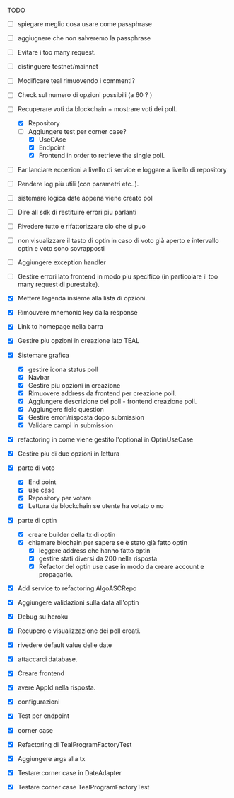 TODO

- [ ] spiegare meglio cosa usare come passphrase
- [ ] aggiugnere che non salveremo la passphrase 
- [ ] Evitare i too many request. 
- [ ] distinguere testnet/mainnet
- [ ] Modificare teal rimuovendo i commenti? 

- [ ] Check sul numero di opzioni possibili (a 60 ? )
- [ ] Recuperare voti da blockchain + mostrare voti dei poll.
    - [x] Repository
  - [ ] Aggiungere test per corner case?
    - [x] UseCAse
    - [x] Endpoint 
    - [x] Frontend in order to retrieve the single poll.
- [ ] Far lanciare eccezioni a livello di service e loggare a livello di repository
- [ ] Rendere log più utili (con parametri etc..).
- [ ] sistemare logica date appena viene creato poll
- [ ] Dire all sdk di restituire errori piu parlanti 
- [ ] Rivedere tutto e rifattorizzare cio che si puo
- [ ] non visualizzare il tasto di optin in caso di voto 
  già aperto e intervallo optin e voto sono sovrapposti
- [ ] Aggiungere exception handler
- [ ] Gestire errori lato frontend in modo piu specifico
  (in particolare il too many request di purestake).

- [x] Mettere legenda insieme alla lista di opzioni.
- [x] Rimouvere mnemonic key dalla response
- [x] Link to homepage nella barra
- [x] Gestire piu opzioni in creazione lato TEAL
- [x] Sistemare grafica
  - [x] gestire icona status poll
  - [x] Navbar
  - [x] Gestire piu opzioni in creazione
  - [x] Rimuovere address da frontend per creazione poll.
  - [x] Aggiungere descrizione del poll - frontend creazione poll.
  - [x] Aggiungere field question
  - [x] Gestire errori/risposta dopo submission
  - [x] Validare campi in submission
- [x] refactoring in come viene gestito l'optional in OptinUseCase
- [x] Gestire piu di due opzioni in lettura
- [x] parte di voto
    - [x] End point 
    - [x] use case
    - [x] Repository per votare
    - [x] Lettura da blockchain se utente ha votato o no
- [x] parte di optin
    - [x] creare builder della tx di optin
    - [x] chiamare blochain per sapere se è stato già fatto optin 
        - [x] leggere address che hanno fatto optin
        - [x] gestire stati diversi da 200 nella risposta
        - [x] Refactor del optin use case in modo da creare account e propagarlo.
- [x] Add service to refactoring AlgoASCRepo
- [x] Aggiungere validazioni sulla data all'optin
- [x] Debug su heroku 
- [x] Recupero e visualizzazione dei poll creati.
- [x] rivedere default value delle date 
- [x] attaccarci database.
- [x] Creare frontend
- [x] avere AppId nella risposta.
- [x] configurazioni 
- [x] Test per endpoint
- [x] corner case
- [x] Refactoring di TealProgramFactoryTest
- [x] Aggiungere args alla tx
- [x] Testare corner case in DateAdapter
- [x] Testare corner case TealProgramFactoryTest
